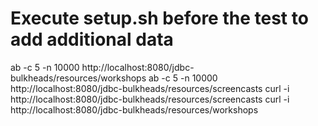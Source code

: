 # Execute setup.sh before the test to add additional data
ab -c 5 -n 10000 http://localhost:8080/jdbc-bulkheads/resources/workshops
ab -c 5 -n 10000 http://localhost:8080/jdbc-bulkheads/resources/screencasts
curl -i http://localhost:8080/jdbc-bulkheads/resources/screencasts
curl -i http://localhost:8080/jdbc-bulkheads/resources/workshops